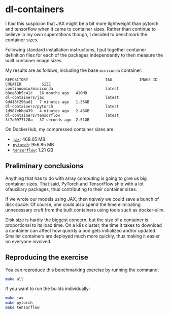 # dl-containers

I had this suspicion that JAX might be a bit more lightweight
than pytorch and tensorflow when it came to container sizes.
Rather than continue to believe in my own superstitions though,
I decided to benchmark the container sizes.

Following standard installation instructions,
I put together container definition files
for each of the packages independently
to then measure the built container image sizes.

My results are as follows, including the base `miniconda` container:

```
REPOSITORY                                  TAG            IMAGE ID       CREATED         SIZE
continuumio/miniconda                       latest         b8ea69b5c41c   16 months ago   410MB
dl-containers/jax                           latest         9d413f296ad1   7 minutes ago   1.35GB
dl-containers/pytorch                       latest         1d987ebbd439   4 minutes ago   2.43GB
dl-containers/tensorflow                    latest         3f7a0977f20a   37 seconds ago  2.51GB
```

On DockerHub, my compressed container sizes are:

- [`jax`][jaxcontainer]: 468.05 MB
- [`pytorch`][pytorchcontainer]: 956.85 MB
- [`tensorflow`][tensorflowcontainer]: 1.21 GB

[jaxcontainer]: https://hub.docker.com/repository/docker/ericmjl/jax-container/tags?page=1&ordering=last_updated
[pytorchcontainer]: https://hub.docker.com/repository/docker/ericmjl/pytorch-container/tags?page=1&ordering=last_updated
[tensorflowcontainer]: https://hub.docker.com/repository/docker/ericmjl/tensorflow-container/tags?page=1&ordering=last_updated

## Preliminary conclusions

Anything that has to do with array computing is going to give us big container sizes.
That said, PyTorch and TensorFlow ship with a lot ofauxiliary packages,
thus contributing to their container sizes.

If we wrote our models using JAX, then _naively_ we could save a bunch of disk space.
Of course, one could also spend the time eliminating unnecessary cruft from the built containers
using tools such as docker-slim.

Disk size is hardly the biggest concern,
but the size of a container is proportional to its load time.
On a k8s cluster, the time it takes to download a container
can affect how quickly a pod gets initialized and/or updated.
Smaller containers are deployed much more quickly,
thus making it easier on everyone involved.

## Reproducing the exercise

You can reproduce this benchmarking exercise by running the command:

```bash
make all
```

If you want to run the builds individually:

```bash
make jax
make pytorch
make tensorflow
```
